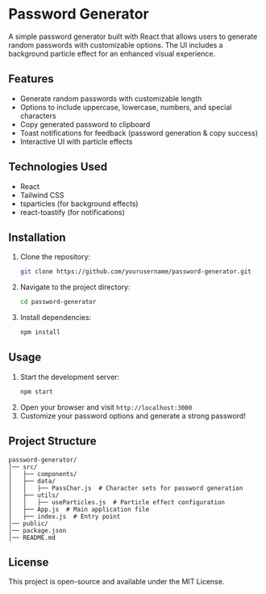 # Password Generator

A simple password generator built with React that allows users to generate random passwords with customizable options. The UI includes a background particle effect for an enhanced visual experience.

## Features
- Generate random passwords with customizable length
- Options to include uppercase, lowercase, numbers, and special characters
- Copy generated password to clipboard
- Toast notifications for feedback (password generation & copy success)
- Interactive UI with particle effects

## Technologies Used
- React
- Tailwind CSS
- tsparticles (for background effects)
- react-toastify (for notifications)

## Installation
1. Clone the repository:
   ```sh
   git clone https://github.com/yourusername/password-generator.git
   ```
2. Navigate to the project directory:
   ```sh
   cd password-generator
   ```
3. Install dependencies:
   ```sh
   npm install
   ```

## Usage
1. Start the development server:
   ```sh
   npm start
   ```
2. Open your browser and visit `http://localhost:3000`
3. Customize your password options and generate a strong password!

## Project Structure
```
password-generator/
│── src/
│   ├── components/
│   ├── data/
│   │   ├── PassChar.js  # Character sets for password generation
│   ├── utils/
│   │   ├── useParticles.js  # Particle effect configuration
│   ├── App.js  # Main application file
│   ├── index.js  # Entry point
│── public/
│── package.json
│── README.md
```

## License
This project is open-source and available under the MIT License.

